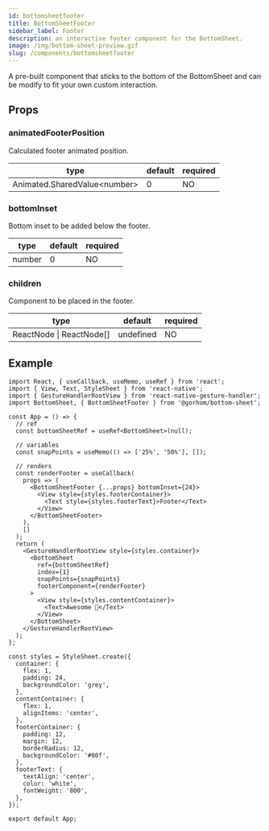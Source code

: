 ```yaml
---
id: bottomsheetfooter
title: BottomSheetFooter
sidebar_label: Footer
description: an interactive footer component for the BottomSheet.
image: /img/bottom-sheet-preview.gif
slug: /components/bottomsheetfooter
---
```


A pre-built component that sticks to the bottom of the BottomSheet and can be modify to fit your own custom interaction.

## Props

### animatedFooterPosition

Calculated footer animated position.

| type                          | default | required |
| ----------------------------- | ------- | -------- |
| Animated.SharedValue\<number> | 0       | NO       |

### bottomInset

Bottom inset to be added below the footer.

| type   | default | required |
| ------ | ------- | -------- |
| number | 0       | NO       |

### children

Component to be placed in the footer.

| type                     | default   | required |
| ------------------------ | --------- | -------- |
| ReactNode \| ReactNode[] | undefined | NO       |

## Example

```tsx
import React, { useCallback, useMemo, useRef } from 'react';
import { View, Text, StyleSheet } from 'react-native';
import { GestureHandlerRootView } from 'react-native-gesture-handler';
import BottomSheet, { BottomSheetFooter } from '@gorhom/bottom-sheet';

const App = () => {
  // ref
  const bottomSheetRef = useRef<BottomSheet>(null);

  // variables
  const snapPoints = useMemo(() => ['25%', '50%'], []);

  // renders
  const renderFooter = useCallback(
    props => (
      <BottomSheetFooter {...props} bottomInset={24}>
        <View style={styles.footerContainer}>
          <Text style={styles.footerText}>Footer</Text>
        </View>
      </BottomSheetFooter>
    ),
    []
  );
  return (
    <GestureHandlerRootView style={styles.container}>
      <BottomSheet
        ref={bottomSheetRef}
        index={1}
        snapPoints={snapPoints}
        footerComponent={renderFooter}
      >
        <View style={styles.contentContainer}>
          <Text>Awesome 🎉</Text>
        </View>
      </BottomSheet>
    </GestureHandlerRootView>
  );
};

const styles = StyleSheet.create({
  container: {
    flex: 1,
    padding: 24,
    backgroundColor: 'grey',
  },
  contentContainer: {
    flex: 1,
    alignItems: 'center',
  },
  footerContainer: {
    padding: 12,
    margin: 12,
    borderRadius: 12,
    backgroundColor: '#80f',
  },
  footerText: {
    textAlign: 'center',
    color: 'white',
    fontWeight: '800',
  },
});

export default App;
```
